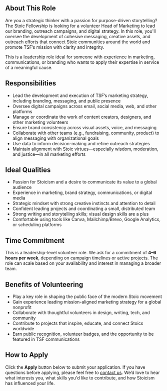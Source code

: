 ## About This Role

Are you a strategic thinker with a passion for purpose-driven storytelling? The Stoic Fellowship is looking for a volunteer Head of Marketing to lead our branding, outreach campaigns, and digital strategy. In this role, you'll oversee the development of cohesive messaging, creative assets, and outreach efforts that connect Stoic communities around the world and promote TSF’s mission with clarity and integrity.

This is a leadership role ideal for someone with experience in marketing, communications, or branding who wants to apply their expertise in service of a meaningful cause.

## Responsibilities

- Lead the development and execution of TSF’s marketing strategy, including branding, messaging, and public presence
- Oversee digital campaigns across email, social media, web, and other platforms
- Manage or coordinate the work of content creators, designers, and other marketing volunteers
- Ensure brand consistency across visual assets, voice, and messaging
- Collaborate with other teams (e.g., fundraising, community, product) to align messaging with organizational goals
- Use data to inform decision-making and refine outreach strategies
- Maintain alignment with Stoic virtues—especially wisdom, moderation, and justice—in all marketing efforts

## Ideal Qualities

- Passion for Stoicism and a desire to communicate its value to a global audience
- Experience in marketing, brand strategy, communications, or digital media
- Strategic mindset with strong creative instincts and attention to detail
- Confident leading projects and coordinating a small, distributed team
- Strong writing and storytelling skills; visual design skills are a plus
- Comfortable using tools like Canva, Mailchimp/Brevo, Google Analytics, or scheduling platforms

## Time Commitment

This is a leadership-level volunteer role. We ask for a commitment of **4–6 hours per week**, depending on campaign timelines or active projects. The role can scale based on your availability and interest in managing a broader team.

## Benefits of Volunteering

- Play a key role in shaping the public face of the modern Stoic movement
- Gain experience leading mission-aligned marketing strategy for a global nonprofit
- Collaborate with thoughtful volunteers in design, writing, tech, and community
- Contribute to projects that inspire, educate, and connect Stoics worldwide
- Earn public recognition, volunteer badges, and the opportunity to be featured in TSF communications

## How to Apply

Click the **Apply** button below to submit your application. If you have questions before applying, please feel free to [contact us](https://stoicfellowship.com/contact). We’d love to hear what interests you, what skills you'd like to contribute, and how Stoicism has influenced your life.
